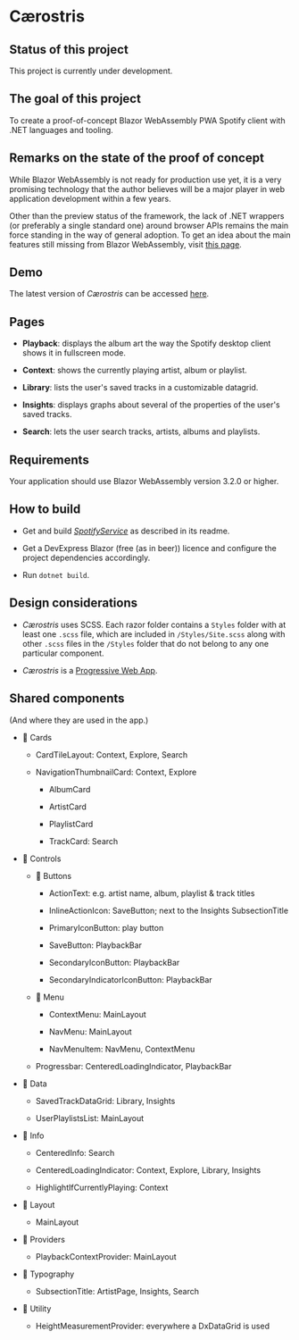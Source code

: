 # Cærostris

## Status of this project

This project is currently under development.

## The goal of this project

To create a proof-of-concept Blazor WebAssembly PWA Spotify client with .NET languages and tooling.

## Remarks on the state of the proof of concept

While Blazor WebAssembly is not ready for production use yet, it is a very promising technology that the author believes will be a major player in web application development within a few years.

Other than the preview status of the framework, the lack of .NET wrappers (or preferably a single standard one) around browser APIs remains the main force standing in the way of general adoption. To get an idea about the main features still missing from Blazor WebAssembly, visit [this page](https://github.com/dotnet/aspnetcore/issues/21514).

## Demo

The latest version of _Cærostris_ can be accessed [here](https://caerostris.azurewebsites.net/).

## Pages

* __Playback__: displays the album art the way the Spotify desktop client shows it in fullscreen mode.

* __Context__: shows the currently playing artist, album or playlist.

* __Library__: lists the user's saved tracks in a customizable datagrid.

* __Insights__: displays graphs about several of the properties of the user's saved tracks.

* __Search__: lets the user search tracks, artists, albums and playlists.

## Requirements

Your application should use Blazor WebAssembly version 3.2.0 or higher.

## How to build

* Get and build [_SpotifyService_](https://github.com/tresoneur/SpotifyService) as described in its readme.

* Get a DevExpress Blazor (free (as in beer)) licence and configure the project dependencies accordingly.

* Run `dotnet build`.

## Design considerations

* _Cærostris_ uses SCSS. Each razor folder contains a `Styles` folder with at least one `.scss` file, which are included in `/Styles/Site.scss` along with other `.scss` files in the `/Styles` folder that do not belong to any one particular component.

* _Cærostris_ is a [Progressive Web App](https://devblogs.microsoft.com/aspnet/blazor-webassembly-3-2-0-preview-2-release-now-available/).

## Shared components

(And where they are used in the app.)

* 📁 Cards
    
    * CardTileLayout: Context, Explore, Search

    * NavigationThumbnailCard: Context, Explore

        * AlbumCard

        * ArtistCard

        * PlaylistCard

        * TrackCard: Search

* 📁 Controls

    * 📁 Buttons

        * ActionText: e.g. artist name, album, playlist & track titles
        
        * InlineActionIcon: SaveButton; next to the Insights SubsectionTitle

        * PrimaryIconButton: play button

        * SaveButton: PlaybackBar

        * SecondaryIconButton: PlaybackBar

        * SecondaryIndicatorIconButton: PlaybackBar

    * 📁 Menu

        * ContextMenu: MainLayout

        * NavMenu: MainLayout

        * NavMenuItem: NavMenu, ContextMenu

    * Progressbar: CenteredLoadingIndicator, PlaybackBar

* 📁 Data

    * SavedTrackDataGrid: Library, Insights

    * UserPlaylistsList: MainLayout

* 📁 Info

    * CenteredInfo: Search

    * CenteredLoadingIndicator: Context, Explore, Library, Insights

    * HighlightIfCurrentlyPlaying: Context

* 📁 Layout

    * MainLayout

* 📁 Providers

    * PlaybackContextProvider: MainLayout

* 📁 Typography

    * SubsectionTitle: ArtistPage, Insights, Search

* 📁 Utility

    * HeightMeasurementProvider: everywhere a DxDataGrid is used

